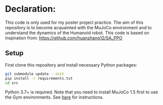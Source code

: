 # Declaration:
This code is only used for my poster project practice.
The aim of this repository is to become acquainted with the MuJoCo environment and to understand the dynamics of the Humanoid robot.
This code is based on inspiration from: https://github.com/huanzhang12/SA_PPO

## Setup

First clone this repository and install necessary Python packages:

```bash
git submodule update --init
pip install -r requirements.txt
cd src
```

Python 3.7+ is required. Note that you need to install MuJoCo 1.5 first to use
the Gym environments.  See
[here](https://github.com/openai/mujoco-py/blob/9ea9bb000d6b8551b99f9aa440862e0c7f7b4191/README.md#requirements)
for instructions.

